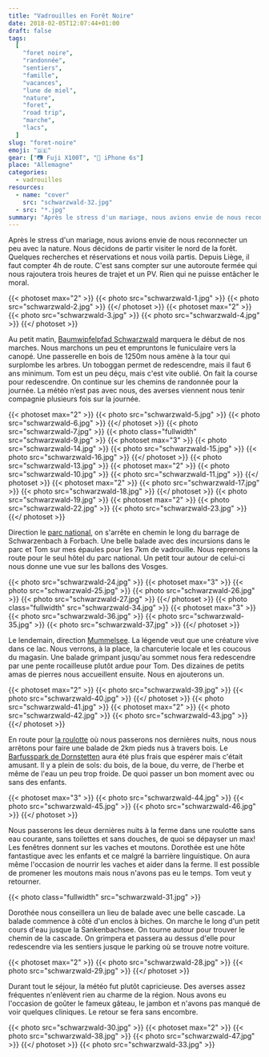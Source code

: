 ```yaml
---
title: "Vadrouilles en Forêt Noire"
date: 2018-02-05T12:07:44+01:00
draft: false
tags:
  [
    "foret noire",
    "randonnée",
    "sentiers",
    "famille",
    "vacances",
    "lune de miel",
    "nature",
    "foret",
    "road trip",
    "marche",
    "lacs",
  ]
slug: "foret-noire"
emoji: "🇩🇪"
gear: ["📷 Fuji X100T", "📱 iPhone 6s"]
place: "Allemagne"
categories:
  - vadrouilles
resources:
  - name: "cover"
    src: "schwarzwald-32.jpg"
  - src: "*.jpg"
summary: "Après le stress d'un mariage, nous avions envie de nous reconnecter un peu avec la nature. Nous décidons de partir visiter le nord de la forêt. Quelques recherches et réservations et nous voilà partis. Depuis Liège, il faut compter 4h de route. C'est sans compter sur une autoroute fermée qui nous rajoutera trois heures de trajet et un PV. Rien qui ne puisse entâcher le moral."
---
```


Après le stress d'un mariage, nous avions envie de nous reconnecter un peu avec la nature. Nous décidons de partir visiter le nord de la forêt. Quelques recherches et réservations et nous voilà partis. Depuis Liège, il faut compter 4h de route. C'est sans compter sur une autoroute fermée qui nous rajoutera trois heures de trajet et un PV. Rien qui ne puisse entâcher le moral.

{{< photoset max="2" >}}
{{< photo src="schwarzwald-1.jpg" >}}
{{< photo src="schwarzwald-2.jpg" >}}
{{</ photoset >}}
{{< photoset max="2" >}}
{{< photo src="schwarzwald-3.jpg" >}}
{{< photo src="schwarzwald-4.jpg" >}}
{{</ photoset >}}

Au petit matin, [Baumwipfelpfad Schwarzwald](https://www.baumwipfelpfad-schwarzwald.de/schwarzwald/) marquera le début de nos marches. Nous marchons un peu et empruntons le funiculaire vers la canopé. Une passerelle en bois de 1250m nous amène à la tour qui surplombe les arbres. Un toboggan permet de redescendre, mais il faut 6 ans minimum. Tom est un peu déçu, mais c'est vite oublié. On fait la course pour redescendre. On continue sur les chemins de randonnée pour la journée. La météo n’est pas avec nous, des averses viennent nous tenir compagnie plusieurs fois sur la journée.

{{< photoset max="2" >}}
{{< photo src="schwarzwald-5.jpg" >}}
{{< photo src="schwarzwald-6.jpg" >}}
{{</ photoset >}}
{{< photo src="schwarzwald-7.jpg" >}}
{{< photo class="fullwidth" src="schwarzwald-9.jpg" >}}
{{< photoset max="3" >}}
{{< photo src="schwarzwald-14.jpg" >}}
{{< photo src="schwarzwald-15.jpg" >}}
{{< photo src="schwarzwald-16.jpg" >}}
{{</ photoset >}}
{{< photo src="schwarzwald-13.jpg" >}}
{{< photoset max="2" >}}
{{< photo src="schwarzwald-10.jpg" >}}
{{< photo src="schwarzwald-11.jpg" >}}
{{</ photoset >}}
{{< photoset max="2" >}}
{{< photo src="schwarzwald-17.jpg" >}}
{{< photo src="schwarzwald-18.jpg" >}}
{{</ photoset >}}
{{< photo src="schwarzwald-19.jpg" >}}
{{< photoset max="2" >}}
{{< photo src="schwarzwald-22.jpg" >}}
{{< photo src="schwarzwald-23.jpg" >}}
{{</ photoset >}}

Direction le [parc national](https://www.foretnoire.info/), on s'arrête en chemin le long du barrage de Schwarzenbach à Forbach. Une belle balade avec des incursions dans le parc et Tom sur mes épaules pour les 7km de vadrouille. Nous reprenons la route pour le seul hôtel du parc national. Un petit tour autour de celui-ci nous donne une vue sur les ballons des Vosges.

{{< photo src="schwarzwald-24.jpg" >}}
{{< photoset max="3" >}}
{{< photo src="schwarzwald-25.jpg" >}}
{{< photo src="schwarzwald-26.jpg" >}}
{{< photo src="schwarzwald-27.jpg" >}}
{{</ photoset >}}
{{< photo class="fullwidth" src="schwarzwald-34.jpg" >}}
{{< photoset max="3" >}}
{{< photo src="schwarzwald-36.jpg" >}}
{{< photo src="schwarzwald-35.jpg" >}}
{{< photo src="schwarzwald-37.jpg" >}}
{{</ photoset >}}

Le lendemain, direction [Mummelsee](http://www.seebach-tourismus.de/). La légende veut que une créature vive dans ce lac. Nous verrons, à la place, la charcuterie locale et les coucous du magasin. Une balade grimpant jusqu'au sommet nous fera redescendre par une pente rocailleuse plutôt ardue pour Tom. Des dizaines de petits amas de pierres nous accueillent ensuite. Nous en ajouterons un.

{{< photoset max="2" >}}
{{< photo src="schwarzwald-39.jpg" >}}
{{< photo src="schwarzwald-40.jpg" >}}
{{</ photoset >}}
{{< photo src="schwarzwald-41.jpg" >}}
{{< photoset max="2" >}}
{{< photo src="schwarzwald-42.jpg" >}}
{{< photo src="schwarzwald-43.jpg" >}}
{{</ photoset >}}

En route pour [la roulotte](http://www.ferienhof-hirschfeld.de/) où nous passerons nos dernières nuits, nous nous arrêtons pour faire une balade de 2km pieds nus à travers bois. Le [Barfusspark de Dornstetten](https://www.barfusspark.de/) aura été plus frais que espérer mais c'était amusant. Il y a plein de sols: du bois, de la boue, du verre, de l'herbe et même de l'eau un peu trop froide. De quoi passer un bon moment avec ou sans des enfants.

{{< photoset max="3" >}}
{{< photo src="schwarzwald-44.jpg" >}}
{{< photo src="schwarzwald-45.jpg" >}}
{{< photo src="schwarzwald-46.jpg" >}}
{{</ photoset >}}

Nous passerons les deux dernières nuits à la ferme dans une roulotte sans eau courante, sans toilettes et sans douches, de quoi se dépayser un max! Les fenêtres donnent sur les vaches et moutons. Dorothée est une hôte fantastique avec les enfants et ce malgré la barrière linguistique. On aura même l'occasion de nourrir les vaches et aider dans la ferme. Il est possible de promener les moutons mais nous n'avons pas eu le temps. Tom veut y retourner.

{{< photo class="fullwidth" src="schwarzwald-31.jpg" >}}

Dorothée nous conseillera un lieu de balade avec une belle cascade. La balade commence à côté d'un enclos à biches. On marche le long d'un petit cours d'eau jusque la Sankenbachsee. On tourne autour pour trouver le chemin de la cascade. On grimpera et passera au dessus d'elle pour redescendre via les sentiers jusque le parking où se trouve notre voiture.

{{< photoset max="2" >}}
{{< photo src="schwarzwald-28.jpg" >}}
{{< photo src="schwarzwald-29.jpg" >}}
{{</ photoset >}}

Durant tout le séjour, la météo fut plutôt capricieuse. Des averses assez fréquentes n'enlèvent rien au charme de la région. Nous avons eu l'occasion de goûter le fameux gâteau, le jambon et n'avons pas manqué de voir quelques cliniques. Le retour se fera sans encombre.

{{< photo  src="schwarzwald-30.jpg" >}}
{{< photoset max="2" >}}
{{< photo src="schwarzwald-38.jpg" >}}
{{< photo src="schwarzwald-47.jpg" >}}
{{</ photoset >}}
{{< photo  src="schwarzwald-33.jpg" >}}
